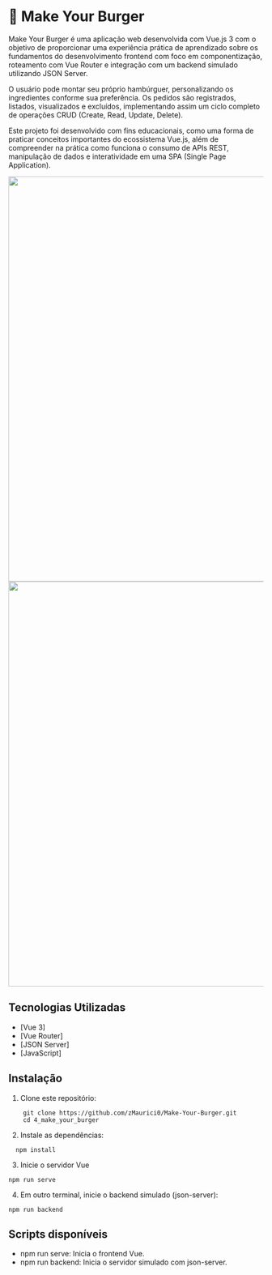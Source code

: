 # 🍔 Make Your Burger

Make Your Burger é uma aplicação web desenvolvida com Vue.js 3 com o objetivo de proporcionar uma experiência prática de aprendizado sobre os fundamentos do desenvolvimento frontend com foco em componentização, roteamento com Vue Router e integração com um backend simulado utilizando JSON Server.

O usuário pode montar seu próprio hambúrguer, personalizando os ingredientes conforme sua preferência. Os pedidos são registrados, listados, visualizados e excluídos, implementando assim um ciclo completo de operações CRUD (Create, Read, Update, Delete).

Este projeto foi desenvolvido com fins educacionais, como uma forma de praticar conceitos importantes do ecossistema Vue.js, além de compreender na prática como funciona o consumo de APIs REST, manipulação de dados e interatividade em uma SPA (Single Page Application).



<div align="center">
<img src="https://github.com/user-attachments/assets/c15f9e69-444e-41af-a573-6e3284169087" width="800px" />
<img src="https://github.com/user-attachments/assets/e973f597-9d31-41f4-8021-607b8c1c32a0" width="800px" />
</div>

## Tecnologias Utilizadas

- [Vue 3]
- [Vue Router]
- [JSON Server]
- [JavaScript]

## Instalação

1. Clone este repositório:
```
    git clone https://github.com/zMaurici0/Make-Your-Burger.git
    cd 4_make_your_burger
```
   
2. Instale as dependências:
```
  npm install
```
3. Inicie o servidor Vue
```
npm run serve
```
4. Em outro terminal, inicie o backend simulado (json-server):
```
npm run backend
```

## Scripts disponíveis

- npm run serve: Inicia o frontend Vue. 
- npm run backend: Inicia o servidor simulado com json-server.



